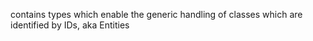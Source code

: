 ﻿contains types which enable the generic handling of classes which are identified by IDs, aka Entities